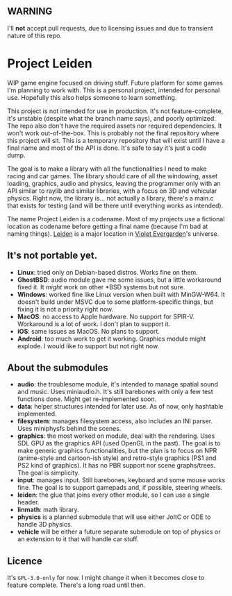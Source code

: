 ## WARNING
I'll **not** accept pull requests, due to licensing issues and due to transient nature of this repo.

# Project Leiden
WIP game engine focused on driving stuff. Future platform for some games I'm planning to work with. This is a personal project, intended for personal use. Hopefully this also helps someone to learn something.

This project is not intended for use in production. It's not feature-complete, it's unstable (despite what the branch name says), and poorly optimized. The repo also don't have the required assets nor required dependencies. It won't work out-of-the-box. This is probably not the final repository where this project will sit. This is a temporary repository that will exist until I have a final name and most of the API is done. It's safe to say it's just a code dump.

The goal is to make a library with all the functionalities I need to make racing and car games. The library should care of all the windowing, asset loading, graphics, audio and physics, leaving the programmer only with an API similar to raylib and similar libraries, with a focus on 3D and vehicular physics. Right now, the library is... not actually a library, there's a main.c that exists for testing (and will be there until everything works as intended).

The name Project Leiden is a codename. Most of my projects use a fictional location as codename before getting a final name (because I'm bad at naming things). [Leiden](https://violet-evergarden.fandom.com/wiki/Leiden) is a major location in [Violet Evergarden](https://en.wikipedia.org/wiki/Violet_Evergarden)'s universe.

## It's not portable yet.
- **Linux**: tried only on Debian-based distros. Works fine on them.
- **GhostBSD**: audio module gave me some issues, but a little workaround fixed it. It *might* work on other *BSD systems but not sure.
- **Windows**: worked fine like Linux version when built with MinGW-W64. It doesn't build under MSVC due to some platform-specific things, but fixing it is not a priority right now.
- **MacOS**: no access to Apple hardware. No support for SPIR-V. Workaround is a lot of work. I don't plan to support it.
- **iOS**: same issues as MacOS. No plans to support.
- **Android**: too much work to get it working. Graphics module might explode. I would like to support but not right now.

## About the submodules
- **audio**: the troublesome module, it's intended to manage spatial sound and music. Uses miniaudio.h. It's still barebones with only a few test functions done. Might get re-implemented soon.
- **data**: helper structures intended for later use. As of now, only hashtable implemented.
- **filesystem**: manages filesystem access, also includes an INI parser. Uses miniphysfs behind the scenes.
- **graphics**: the most worked on module, deal with the rendering. Uses SDL GPU as the graphics API (used OpenGL in the past). The goal is to make generic graphics functionalities, but the plan is to focus on NPR (anime-style and cartoon-ish style) and retro-style graphics (PS1 and PS2 kind of graphics). It has no PBR support nor scene graphs/trees. The goal is simplicity.
- **input**: manages input. Still barebones, keyboard and some mouse works fine. The goal is to support gamepads and, if possible, steering wheels.
- **leiden**: the glue that joins every other module, so I can use a single header.
- **linmath**: math library.
- **physics** is a planned submodule that will use either JoltC or ODE to handle 3D physics.
- **vehicle** will be either a future separate submodule on top of physics or an extension to it that will handle car stuff.

## Licence
It's `GPL-3.0-only` for now. I might change it when it becomes close to feature complete. There's a long road until then.
